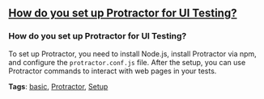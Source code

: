 ## [How do you set up Protractor for UI Testing?](#how-to-setup-protractor-for-ui-testing)

### How do you set up Protractor for UI Testing?

To set up Protractor, you need to install Node.js, install Protractor via npm, and configure the `protractor.conf.js` file. After the setup, you can use Protractor commands to interact with web pages in your tests.

**Tags**: [basic](./level/basic), [Protractor](./theme/protractor), [Setup](./theme/setup)


